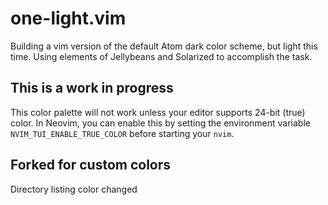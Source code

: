 # one-light.vim

Building a vim version of the default Atom dark color scheme, but light this time. Using elements of Jellybeans and Solarized to accomplish the task.

## This is a work in progress
This color palette will not work unless your editor supports 24-bit (true)
color. In Neovim, you can enable this by setting the environment variable
`NVIM_TUI_ENABLE_TRUE_COLOR` before starting your `nvim`.

## Forked for custom colors
Directory listing color changed
